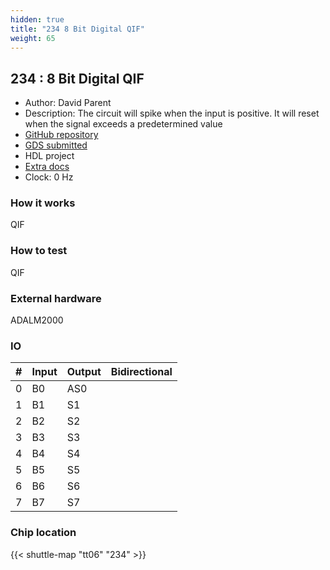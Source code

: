 ```yaml
---
hidden: true
title: "234 8 Bit Digital QIF"
weight: 65
---
```


## 234 : 8 Bit Digital QIF

* Author: David Parent
* Description: The circuit will spike when the input is positive.  It will reset when the signal exceeds a predetermined value
* [GitHub repository](https://github.com/davidparent/tt_um_tt6_verilog_davidparent)
* [GDS submitted](https://github.com/davidparent/tt_um_tt6_verilog_davidparent/actions/runs/8632309382)
* HDL project
* [Extra docs]()
* Clock: 0 Hz

<!---

This file is used to generate your project datasheet. Please fill in the information below and delete any unused
sections.

You can also include images in this folder and reference them in the markdown. Each image must be less than
512 kb in size, and the combined size of all images must be less than 1 MB.
-->


### How it works

QIF

### How to test

QIF

### External hardware

ADALM2000


### IO

| #             | Input    | Output   | Bidirectional   |
| ------------- | -------- | -------- | --------------- |
| 0 | B0  | AS0  |      |
| 1 | B1  | S1  |      |
| 2 | B2  | S2  |      |
| 3 | B3  | S3  |      |
| 4 | B4  | S4  |      |
| 5 | B5  | S5  |      |
| 6 | B6  | S6  |      |
| 7 | B7  | S7  |      |


### Chip location

{{< shuttle-map "tt06" "234" >}}
